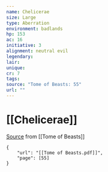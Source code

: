 ```yaml
---
name: Chelicerae
size: Large
type: Aberration
environment: badlands
hp: 153
ac: 16
initiative: 3
alignment: neutral evil
legendary: 
lair: 
unique: 
cr: 7
tags: 
source: "Tome of Beasts: 55"
url: ""
---
```

# [[Chelicerae]]

[Source](zotero://open-pdf/library/items/ULEQWHJM?page=55) from [[Tome of Beasts]]

```pdf
{
	"url": "[[Tome of Beasts.pdf]]",
	"page": [55]
}
```

